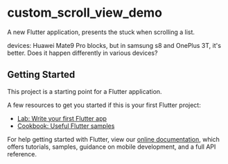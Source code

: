 # custom_scroll_view_demo

A new Flutter application, presents the stuck when scrolling a list.

devices: Huawei Mate9 Pro blocks, but in samsung s8 and OnePlus 3T, it's better.
Does it happen differently in various devices?


## Getting Started

This project is a starting point for a Flutter application.

A few resources to get you started if this is your first Flutter project:

- [Lab: Write your first Flutter app](https://flutter.io/docs/get-started/codelab)
- [Cookbook: Useful Flutter samples](https://flutter.io/docs/cookbook)

For help getting started with Flutter, view our 
[online documentation](https://flutter.io/docs), which offers tutorials, 
samples, guidance on mobile development, and a full API reference.
